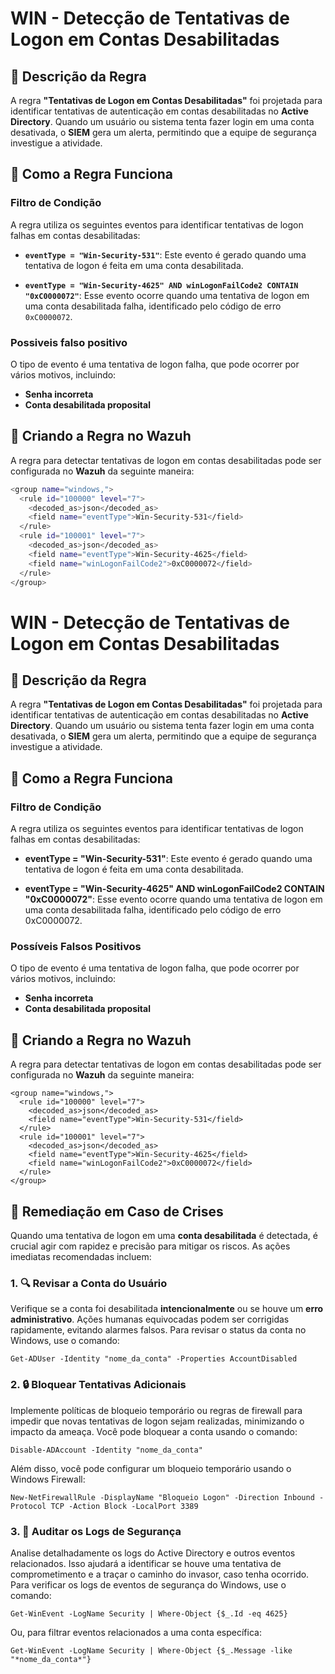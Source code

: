 
# WIN - Detecção de Tentativas de Logon em Contas Desabilitadas

## :dart: Descrição da Regra

A regra **"Tentativas de Logon em Contas Desabilitadas"** foi projetada para identificar tentativas de autenticação em contas desabilitadas no **Active Directory**. Quando um usuário ou sistema tenta fazer login em uma conta desativada, o **SIEM** gera um alerta, permitindo que a equipe de segurança investigue a atividade.

## :dart: Como a Regra Funciona

### Filtro de Condição

A regra utiliza os seguintes eventos para identificar tentativas de logon falhas em contas desabilitadas:

- **`eventType = "Win-Security-531"`**: Este evento é gerado quando uma tentativa de logon é feita em uma conta desabilitada.
  
- **`eventType = "Win-Security-4625" AND winLogonFailCode2 CONTAIN "0xC0000072"`**: Esse evento ocorre quando uma tentativa de logon em uma conta desabilitada falha, identificado pelo código de erro `0xC0000072`.

### Possiveis falso positivo

O tipo de evento é uma tentativa de logon falha, que pode ocorrer por vários motivos, incluindo:

- **Senha incorreta**
- **Conta desabilitada proposital**

## :dart: Criando a Regra no Wazuh

A regra para detectar tentativas de logon em contas desabilitadas pode ser configurada no **Wazuh** da seguinte maneira:

```bash
<group name="windows,">
  <rule id="100000" level="7">
    <decoded_as>json</decoded_as>
    <field name="eventType">Win-Security-531</field>
  </rule>
  <rule id="100001" level="7">
    <decoded_as>json</decoded_as>
    <field name="eventType">Win-Security-4625</field>
    <field name="winLogonFailCode2">0xC0000072</field>
  </rule>
</group>
```

# WIN - Detecção de Tentativas de Logon em Contas Desabilitadas

## :dart: Descrição da Regra

A regra **"Tentativas de Logon em Contas Desabilitadas"** foi projetada para identificar tentativas de autenticação em contas desabilitadas no **Active Directory**. Quando um usuário ou sistema tenta fazer login em uma conta desativada, o **SIEM** gera um alerta, permitindo que a equipe de segurança investigue a atividade.

## :dart: Como a Regra Funciona

### Filtro de Condição

A regra utiliza os seguintes eventos para identificar tentativas de logon falhas em contas desabilitadas:

- **eventType = "Win-Security-531"**: Este evento é gerado quando uma tentativa de logon é feita em uma conta desabilitada.
  
- **eventType = "Win-Security-4625" AND winLogonFailCode2 CONTAIN "0xC0000072"**: Esse evento ocorre quando uma tentativa de logon em uma conta desabilitada falha, identificado pelo código de erro 0xC0000072.

### Possíveis Falsos Positivos

O tipo de evento é uma tentativa de logon falha, que pode ocorrer por vários motivos, incluindo:

- **Senha incorreta**
- **Conta desabilitada proposital**

## :dart: Criando a Regra no Wazuh

A regra para detectar tentativas de logon em contas desabilitadas pode ser configurada no **Wazuh** da seguinte maneira:

```
<group name="windows,">
  <rule id="100000" level="7">
    <decoded_as>json</decoded_as>
    <field name="eventType">Win-Security-531</field>
  </rule>
  <rule id="100001" level="7">
    <decoded_as>json</decoded_as>
    <field name="eventType">Win-Security-4625</field>
    <field name="winLogonFailCode2">0xC0000072</field>
  </rule>
</group>
```

## :dart: Remediação em Caso de Crises

Quando uma tentativa de logon em uma **conta desabilitada** é detectada, é crucial agir com rapidez e precisão para mitigar os riscos. As ações imediatas recomendadas incluem:

### 1. **🔍 Revisar a Conta do Usuário**
Verifique se a conta foi desabilitada **intencionalmente** ou se houve um **erro administrativo**. Ações humanas equivocadas podem ser corrigidas rapidamente, evitando alarmes falsos. Para revisar o status da conta no Windows, use o comando:

```
Get-ADUser -Identity "nome_da_conta" -Properties AccountDisabled
```

### 2. **🔒 Bloquear Tentativas Adicionais**

Implemente políticas de bloqueio temporário ou regras de firewall para impedir que novas tentativas de logon sejam realizadas, minimizando o impacto da ameaça. Você pode bloquear a conta usando o comando:

```
Disable-ADAccount -Identity "nome_da_conta"
```

Além disso, você pode configurar um bloqueio temporário usando o Windows Firewall:

```
New-NetFirewallRule -DisplayName "Bloqueio Logon" -Direction Inbound -Protocol TCP -Action Block -LocalPort 3389
```

### 3. **📜 Auditar os Logs de Segurança**

Analise detalhadamente os logs do Active Directory e outros eventos relacionados. Isso ajudará a identificar se houve uma tentativa de comprometimento e a traçar o caminho do invasor, caso tenha ocorrido. Para verificar os logs de eventos de segurança do Windows, use o comando:

```
Get-WinEvent -LogName Security | Where-Object {$_.Id -eq 4625}
```

Ou, para filtrar eventos relacionados a uma conta específica:

```
Get-WinEvent -LogName Security | Where-Object {$_.Message -like "*nome_da_conta*"}
```
